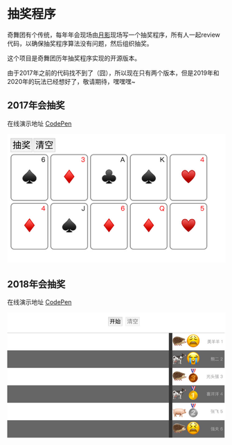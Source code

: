 # 抽奖程序

奇舞团有个传统，每年年会现场由[月影](https://github.com/akira-cn)现场写一个抽奖程序，所有人一起review代码，以确保抽奖程序算法没有问题，然后组织抽奖。

这个项目是奇舞团历年抽奖程序实现的开源版本。

由于2017年之前的代码找不到了（囧），所以现在只有两个版本，但是2019年和2020年的玩法已经想好了，敬请期待，嘿嘿嘿~

## 2017年会抽奖 

在线演示地址 [CodePen](https://codepen.io/akira-cn/pen/ZwGrZN)

![assets/2017.jpg](assets/2017.jpg)

## 2018年会抽奖 

在线演示地址 [CodePen](https://codepen.io/akira-cn/pen/xMGYoZ)

![assets/2018.jpg](assets/2018.jpg)
